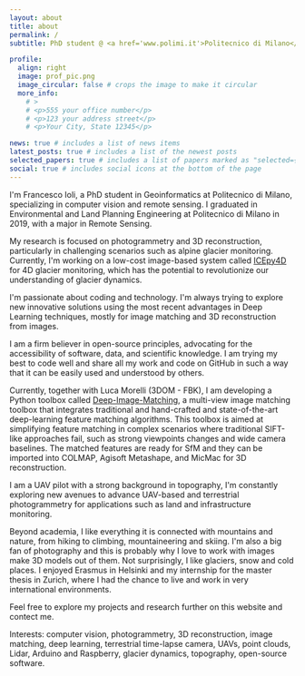 ```yaml
---
layout: about
title: about
permalink: /
subtitle: PhD student @ <a href='www.polimi.it'>Politecnico di Milano</a>.

profile:
  align: right
  image: prof_pic.png
  image_circular: false # crops the image to make it circular
  more_info: 
    # >
    # <p>555 your office number</p>
    # <p>123 your address street</p>
    # <p>Your City, State 12345</p>

news: true # includes a list of news items
latest_posts: true # includes a list of the newest posts
selected_papers: true # includes a list of papers marked as "selected={true}"
social: true # includes social icons at the bottom of the page
---
```


I'm Francesco Ioli, a PhD student in Geoinformatics at Politecnico di Milano, specializing in computer vision and remote sensing.
I graduated in Environmental and Land Planning Engineering at Politecnico di Milano in 2019, with a major in Remote Sensing.

My research is focused on photogrammetry and 3D reconstruction, particularly in challenging scenarios such as alpine glacier monitoring.
Currently, I'm working on a low-cost image-based system called [ICEpy4D](https://github.com/franioli/icepy4d) for 4D glacier monitoring, which has the potential to revolutionize our understanding of glacier dynamics.

I'm passionate about coding and technology. I'm always trying to explore new innovative solutions using the most recent advantages in Deep Learning techniques, mostly for image matching and 3D reconstruction from images.

I am a firm believer in open-source principles, advocating for the accessibility of software, data, and scientific knowledge. I am trying my best to code well and share all my work and code on GitHub in such a way that it can be easily used and understood by others.

Currently, together with Luca Morelli (3DOM - FBK), I am developing a Python toolbox called [Deep-Image-Matching](https://github.com/3DOM-FBK/deep-image-matching), a multi-view image matching toolbox that integrates traditional and hand-crafted and state-of-the-art deep-learning feature matching algorithms. This toolbox is aimed at simplifying feature matching in complex scenarios where traditional SIFT-like approaches fail, such as strong viewpoints changes and wide camera baselines. The matched features are ready for SfM and they can be imported into COLMAP, Agisoft Metashape, and MicMac for 3D reconstruction.

I am a UAV pilot with a strong background in topography, I'm constantly exploring new avenues to advance UAV-based and terrestrial photogrammetry for applications such as land and infrastructure monitoring. 

Beyond academia, I like everything it is connected with mountains and nature, from hiking to climbing, mountaineering and skiing. I'm also a big fan of photography and this is probably why I love to work with images make 3D models out of them.
Not surprisingly, I like glaciers, snow and cold places. I enjoyed Erasmus in Helsinki and my internship for the master thesis in Zurich, where I had the chance to live and work in very international environments.

Feel free to explore my projects and research further on this website and contect me.

Interests: computer vision, photogrammetry, 3D reconstruction, image matching, deep learning, terrestrial time-lapse camera, UAVs, point clouds, Lidar, Arduino and Raspberry, glacier dynamics, topography, open-source software.
